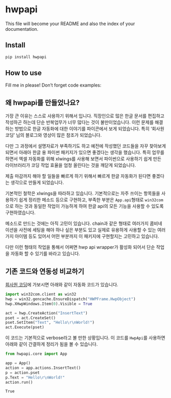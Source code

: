 hwpapi
================

<!-- WARNING: THIS FILE WAS AUTOGENERATED! DO NOT EDIT! -->

This file will become your README and also the index of your
documentation.

## Install

``` sh
pip install hwpapi
```

## How to use

Fill me in please! Don’t forget code examples:

## 왜 hwpapi를 만들었나요?

가장 큰 이유는 스스로 사용하기 위해서 입니다. 직장인으로 많은 한글
문서를 편집하고 작성하곤 하는데 단순 반복업무가 너무 많다는 것이
불만이었습니다. 이런 문제를 해결하는 방법으로 한글 자동화에 대한
이야기를 파이콘에서 보게 되었습니다. 특히 ‘회사원 코딩’ 님의 블로그와
영상이 많은 참조가 되었습니다.

다만 그 과정에서 설명자료가 부족하기도 하고 예전에 작성했던 코드들을
자꾸 찾아보게 되면서 아래아 한글 용 파이썬 패키지가 있으면 좋겠다는
생각을 했습니다. 특히 업무를 하면서 엑셀 자동화를 위해 xlwings를 사용해
보면서 파이썬으로 사용하기 쉽게 만든 라이브러리가 코딩 작업 효율을 엄청
올린다는 것을 깨닫게 되었습니다.

제출 마감까지 해야 할 일들을 빠르게 하기 위해서 빠르게 한글 자동화가
된다면 좋겠다는 생각으로 만들게 되었습니다.

기본적인 철학은 xlwings을 따라하고 있습니다. 기본적으로는 자주 쓰이는
항목들을 사용하기 쉽게 정리한 메소드 등으로 구현하고, 부족한 부분은
`App.api`형태로 `win32com`으로 하는 것과 동일한 작업이 가능하게 하여
한글 api의 모든 기능을 사용할 수 있도록 구현하였습니다.

메소드로 만드는 것에는 아직 고민이 있습니다. chain과 같은 형태로
여러가지 콤비네이션을 사전에 세팅을 해야 하나 싶은 부분도 있고 실제로
유용하게 사용할 수 있는 여러가지 아이템 등도 있어서 어떤 부분까지 이
패키지에 구현할지는 고민하고 있습니다.

다만 이런 형태의 작업을 통해서 어쩌면 hwp api wrapper가 활성화 되어서
단순 작업을 자동화 할 수 있기를 바라고 있습니다.

## 기존 코드와 연동성 비교하기

[회사원 코딩](https://employeecoding.tistory.com/72)에 가보시면 아래와
같이 자동화 코드가 있습니다.

``` python
import win32com.client as win32
hwp = win32.gencache.EnsureDispatch("HWPFrame.HwpObject")
hwp.XHwpWindows.Item(0).Visible = True

act = hwp.CreateAction("InsertText")
pset = act.CreateSet()
pset.SetItem("Text", "Hello\r\nWorld!")
act.Execute(pset)
```

이 코드는 기본적으로 verbose라고 볼 만한 상황입니다. 이 코드를
`HwpApi`를 사용하면 아래와 같이 간결하게 정리가 됨을 볼 수 있습니다.

``` python
from hwpapi.core import App

app = App()
action = app.actions.InsertText()
p = action.pset
p.Text = "Hello\r\nWorld!"
action.run()
```

    True
